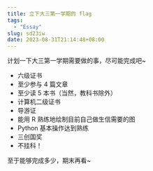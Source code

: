 ```yaml
---
title: 立下大三第一学期的 flag
tags:
  - "Essay"
slug: sd23iw
date: 2023-08-31T21:14:48+08:00
---
```


计划一下大三第一学期需要做的事，尽可能完成吧~

<!--more-->

- 六级证书
- 至少参与 4 篇文章
- 至少读 5 本书（当然，教科书除外）
- 计算机二级证书
- 导游证
- 能用 R 熟练地绘制目前自己做生信需要的图
- Python 基本操作达到熟练
- 三创国奖
- 不挂科！

至于能够完成多少，期末再看~